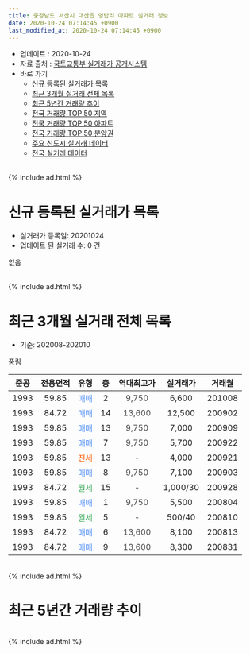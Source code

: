 ```yaml
---
title: 충청남도 서산시 대산읍 영탑리 아파트 실거래 정보
date: 2020-10-24 07:14:45 +0900
last_modified_at: 2020-10-24 07:14:45 +0900
---
```


* 업데이트 : 2020-10-24
* 자료 출처 : [국토교통부 실거래가 공개시스템](http://rt.molit.go.kr)
* 바로 가기
    * [신규 등록된 실거래가 목록](#신규-등록된-실거래가-목록)
    * [최근 3개월 실거래 전체 목록](#최근-3개월-실거래-전체-목록)
    * [최근 5년간 거래량 추이](#최근-5년간-거래량-추이)
    * [전국 거래량 TOP 50 지역](https://inasie.github.io/apt-trade-info/최근-3개월-전국에서-가장-거래가-많이-발생한-지역)
    * [전국 거래량 TOP 50 아파트](https://inasie.github.io/apt-trade-info/최근-3개월-전국에서-가장-거래가-많이-발생한-아파트)
    * [전국 거래량 TOP 50 분양권](https://inasie.github.io/apt-trade-info/최근-3개월-전국에서-가장-거래가-많이-발생한-분양권)
    * [주요 신도시 실거래 데이터](https://inasie.github.io/apt-trade-info/주요-신도시)
    * [전국 실거래 데이터](https://inasie.github.io/apt-trade-info/전국)
<br>
{% include ad.html %}
<br>

# 신규 등록된 실거래가 목록
* 실거래가 등록일: 20201024
* 업데이트 된 실거래 수: 0 건

없음

<br>
{% include ad.html %}
<br>

# 최근 3개월 실거래 전체 목록
* 기준: 202008-202010


[풍림](https://search.naver.com/search.naver?query=%EC%B6%A9%EC%B2%AD%EB%82%A8%EB%8F%84+%EC%84%9C%EC%82%B0%EC%8B%9C+%EB%8C%80%EC%82%B0%EC%9D%8D+%EC%98%81%ED%83%91%EB%A6%AC+%ED%92%8D%EB%A6%BC)

|준공|전용면적|유형|층|역대최고가|실거래가|거래월|
|:---:|:---:|:---:|:---:|:---:|:---:|:---:|
|1993|59.85|<span style="color:#4285f3">매매</span>|2|<span style="color:#444444">9,750</span>|6,600|201008|
|1993|84.72|<span style="color:#4285f3">매매</span>|14|<span style="color:#444444">13,600</span>|12,500|200902|
|1993|59.85|<span style="color:#4285f3">매매</span>|13|<span style="color:#444444">9,750</span>|7,000|200909|
|1993|59.85|<span style="color:#4285f3">매매</span>|7|<span style="color:#444444">9,750</span>|5,700|200922|
|1993|59.85|<span style="color:#ff5a00">전세</span>|13|<span style="color:#444444">-</span>|4,000|200921|
|1993|59.85|<span style="color:#4285f3">매매</span>|8|<span style="color:#444444">9,750</span>|7,100|200903|
|1993|84.72|<span style="color:#34a853">월세</span>|15|<span style="color:#444444">-</span>|1,000/30|200928|
|1993|59.85|<span style="color:#4285f3">매매</span>|1|<span style="color:#444444">9,750</span>|5,500|200804|
|1993|59.85|<span style="color:#34a853">월세</span>|5|<span style="color:#444444">-</span>|500/40|200810|
|1993|84.72|<span style="color:#4285f3">매매</span>|6|<span style="color:#444444">13,600</span>|8,100|200813|
|1993|84.72|<span style="color:#4285f3">매매</span>|9|<span style="color:#444444">13,600</span>|8,300|200831|


<br>
{% include ad.html %}
<br>

# 최근 5년간 거래량 추이


<div style="width:100%;">
    <canvas id="deal_progress" height="200"></canvas>
</div>

<script>
new Chart(document.getElementById("deal_progress"), {
    type: 'line',
    data: {
        labels: ['201510','201511','201512','201601','201602','201603','201604','201605','201606','201607','201608','201609','201610','201611','201612','201701','201702','201703','201704','201705','201706','201707','201708','201709','201710','201711','201712','201801','201802','201803','201804','201805','201806','201807','201808','201809','201810','201811','201812','201901','201902','201903','201904','201905','201906','201907','201908','201909','201910','201911','201912','202001','202002','202003','202004','202005','202006','202007','202008','202009','202010'],
        datasets: [{
            label: '매매',
            pointRadius: 1,
            data: [2, 2, 2, 1, 1, 1, 5, 2, 1, 1, 3, 2, 2, 5, 0, 3, 5, 2, 5, 4, 3, 3, 3, 5, 5, 2, 2, 4, 1, 3, 3, 4, 0, 1, 2, 3, 2, 0, 1, 2, 1, 0, 1, 2, 5, 0, 2, 1, 0, 3, 2, 1, 0, 2, 4, 1, 2, 1, 3, 4, 1],
            borderColor: "rgba(255, 201, 14, 1)",
            backgroundColor: "rgba(255, 201, 14, 0.5)",
            fill: false,
            lineTension: 0
        },{
            label: '전월세',
            pointRadius: 1,
            data: [0, 0, 0, 0, 0, 0, 1, 1, 0, 0, 0, 2, 1, 0, 0, 0, 0, 1, 1, 2, 1, 0, 0, 1, 0, 1, 0, 0, 0, 1, 3, 0, 0, 0, 0, 2, 0, 2, 0, 0, 0, 1, 2, 0, 1, 0, 0, 0, 2, 2, 1, 1, 0, 2, 4, 2, 0, 0, 1, 2, 0],
            borderColor: "rgba(0, 141, 185, 1)",
            backgroundColor: "rgba(0, 141, 185, 0.5)",
            fill: false,
            lineTension: 0
        }
        ]
    },
    options: {
        responsive: true,
        title: {
            display: false
        },
        tooltips: {
            mode: 'index',
            intersect: false
        },
        hover: {
            mode: 'nearest',
            intersect: true
        },
        scales: {
            xAxes: [{
                display: true,
                scaleLabel: {
                    display: true,
                    labelString: '년/월'
                }
            }],
            yAxes: [{
                display: true,
                ticks: {
                    suggestedMin: 0,
                },
                scaleLabel: {
                    display: true,
                    labelString: '실거래 수'
                }
            }]
        }
    }
});

</script>


<br>
{% include ad.html %}
<br>

